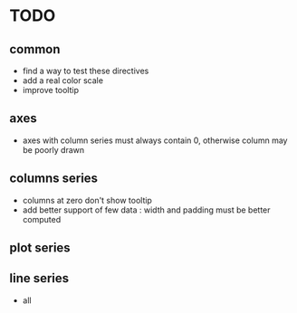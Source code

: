# TODO

## common
 * find a way to test these directives
 * add a real color scale
 * improve tooltip

## axes
 * axes with column series must always contain 0, otherwise column may be poorly drawn

## columns series
 * columns at zero don't show tooltip
 * add better support of few data : width and padding must be better computed

## plot series

## line series
 * all
